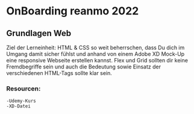 # OnBoarding reanmo 2022

## Grundlagen Web 

Ziel der Lerneinheit: HTML & CSS so weit beherrschen, dass Du dich im Umgang damit sicher fühlst und anhand von einem Adobe XD Mock-Up eine responsive Webseite erstellen kannst. Flex und Grid sollten dir keine Fremdbegriffe sein und auch die Bedeutung sowie Einsatz der verschiedenen HTML-Tags sollte klar sein.

### Resourcen:
    -Udemy-Kurs 
    -XD-Datei 